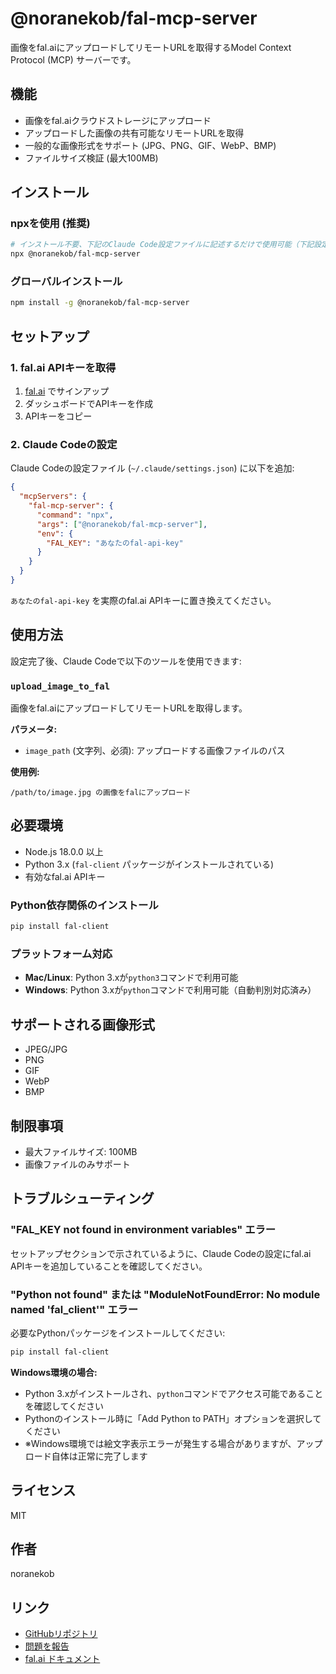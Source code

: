 # @noranekob/fal-mcp-server

画像をfal.aiにアップロードしてリモートURLを取得するModel Context Protocol (MCP) サーバーです。

## 機能

- 画像をfal.aiクラウドストレージにアップロード
- アップロードした画像の共有可能なリモートURLを取得
- 一般的な画像形式をサポート (JPG、PNG、GIF、WebP、BMP)
- ファイルサイズ検証 (最大100MB)

## インストール

### npxを使用 (推奨)

```bash
# インストール不要、下記のClaude Code設定ファイルに記述するだけで使用可能（下記設定ファイルでは記述済み）
npx @noranekob/fal-mcp-server
```

### グローバルインストール

```bash
npm install -g @noranekob/fal-mcp-server
```

## セットアップ

### 1. fal.ai APIキーを取得

1. [fal.ai](https://fal.ai) でサインアップ
2. ダッシュボードでAPIキーを作成
3. APIキーをコピー

### 2. Claude Codeの設定

Claude Codeの設定ファイル (`~/.claude/settings.json`) に以下を追加:

```json
{
  "mcpServers": {
    "fal-mcp-server": {
      "command": "npx",
      "args": ["@noranekob/fal-mcp-server"],
      "env": {
        "FAL_KEY": "あなたのfal-api-key"
      }
    }
  }
}
```

`あなたのfal-api-key` を実際のfal.ai APIキーに置き換えてください。

## 使用方法

設定完了後、Claude Codeで以下のツールを使用できます:

### `upload_image_to_fal`

画像をfal.aiにアップロードしてリモートURLを取得します。

**パラメータ:**
- `image_path` (文字列、必須): アップロードする画像ファイルのパス

**使用例:**
```
/path/to/image.jpg の画像をfalにアップロード
```

## 必要環境

- Node.js 18.0.0 以上
- Python 3.x (`fal-client` パッケージがインストールされている)
- 有効なfal.ai APIキー

### Python依存関係のインストール

```bash
pip install fal-client
```

### プラットフォーム対応

- **Mac/Linux**: Python 3.xが`python3`コマンドで利用可能
- **Windows**: Python 3.xが`python`コマンドで利用可能（自動判別対応済み）

## サポートされる画像形式

- JPEG/JPG
- PNG
- GIF
- WebP
- BMP

## 制限事項

- 最大ファイルサイズ: 100MB
- 画像ファイルのみサポート

## トラブルシューティング

### "FAL_KEY not found in environment variables" エラー

セットアップセクションで示されているように、Claude Codeの設定にfal.ai APIキーを追加していることを確認してください。

### "Python not found" または "ModuleNotFoundError: No module named 'fal_client'" エラー

必要なPythonパッケージをインストールしてください:
```bash
pip install fal-client
```

**Windows環境の場合:**
- Python 3.xがインストールされ、`python`コマンドでアクセス可能であることを確認してください
- Pythonのインストール時に「Add Python to PATH」オプションを選択してください
- ※Windows環境では絵文字表示エラーが発生する場合がありますが、アップロード自体は正常に完了します

## ライセンス

MIT

## 作者

noranekob

## リンク

- [GitHubリポジトリ](https://github.com/noranekob/fal-mcp-server)
- [問題を報告](https://github.com/noranekob/fal-mcp-server/issues)
- [fal.ai ドキュメント](https://fal.ai/docs)